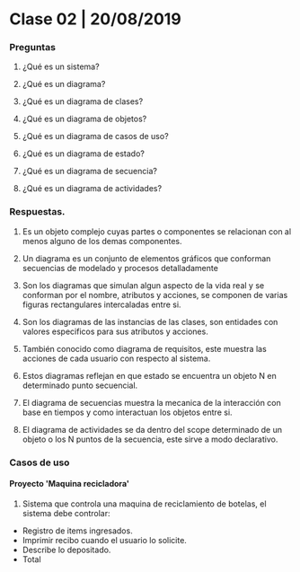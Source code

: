 # Clase 02 \| 20/08/2019

### Preguntas

1. ¿Qué es un sistema?

2. ¿Qué es un diagrama?

3. ¿Qué es un diagrama de clases?

4. ¿Qué es un diagrama de objetos?

5. ¿Qué es un diagrama de casos de uso?

6. ¿Qué es un diagrama de estado?

7. ¿Qué es un diagrama de secuencia?

8. ¿Qué es un diagrama de actividades?

### Respuestas.

1. Es un objeto complejo cuyas partes o componentes se relacionan con al menos alguno de los demas componentes.

2. Un diagrama es un conjunto de elementos gráficos que conforman secuencias de modelado y procesos detalladamente

3. Son los diagramas que simulan algun aspecto de la vida real y se conforman por el nombre, atributos y acciones, se componen de varias figuras rectangulares intercaladas entre si.

4. Son los diagramas de las instancias de las clases, son entidades con valores especificos para sus atributos y acciones.

5. También conocido como diagrama de requisitos, este muestra las acciones de cada usuario con respecto al sistema.

6. Estos diagramas reflejan en que estado se encuentra un objeto N en determinado punto secuencial.

7. El diagrama de secuencias muestra la mecanica de la interacción con base en tiempos y como interactuan los objetos entre si.

8. El diagrama de actividades se da dentro del scope determinado de un objeto o los N puntos de la secuencia, este sirve a modo declarativo.

### Casos de uso

#### Proyecto 'Maquina recicladora'

1. Sistema que controla una maquina de reciclamiento de botelas, el sistema debe controlar:

- Registro de items ingresados.
- Imprimir recibo cuando el usuario lo solicite.
- Describe lo depositado.
- Total
